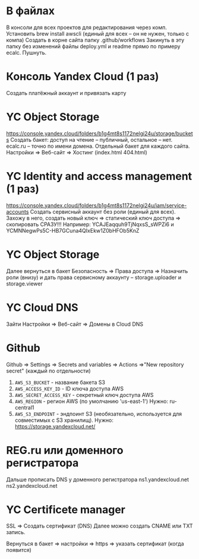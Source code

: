 # В файлах
В консоли для всех проектов для редактирования через комп. Установить brew install awscli (единый для всех – он не нужен, только с компа)
Создать в корне сайта папку .github/workflows
Закинуть в эту папку без изменений файлы deploy.yml и readme прямо по примеру ecalc. Пушнуть.

# Консоль Yandex Cloud (1 раз)
Создать платёжный аккаунт и привязать карту

# YC Object Storage
https://console.yandex.cloud/folders/b1g4mt8s1172nelgi24u/storage/buckets 
Создать бакет: доступ на чтение – публичный, остальное – нет. ecalc.ru – точно по имени домена. Отдельный бакет для каждого сайта.
Настройки  => Веб-сайт => Хостинг (index.html 404.html)

# YC Identity and access management (1 раз)
https://console.yandex.cloud/folders/b1g4mt8s1172nelgi24u/iam/service-accounts 
Создать сервисный аккаунт без роли (единый для всех). Захожу в него, создать новый ключ => статический ключ доступа => скопировать СРАЗУ!!!
Например: YCAJEaqquh9TjNqxsS_sWPZi6 и YCMNNegwPs5C-HB7GCuna4QIxEkw1Z0bHFOb5KnZ

# YC Object Storage
Далее вернуться в бакет Безопасность => Права доступа => Назначить роли (внизу) и дать права сервисному аккаунту – storage.uploader и storage.viewer

# YC Cloud DNS
Зайти 
Настройки  => Веб-сайт => Домены в Cloud DNS

# Github
Github => Settings => Secrets and variables => Actions =>"New repository secret" (каждый по отдельности)
1. `AWS_S3_BUCKET` - название бакета S3
2. `AWS_ACCESS_KEY_ID` - ID ключа доступа AWS
3. `AWS_SECRET_ACCESS_KEY` - секретный ключ доступа AWS
4. `AWS_REGION` - регион AWS (по умолчанию 'us-east-1') Нужно: ru-central1
5. `AWS_S3_ENDPOINT` - эндпоинт S3 (необязательно, используется для совместимых с S3 хранилищ). Нужно:  https://storage.yandexcloud.net/

# REG.ru или доменного регистратора
Дальше прописать DNS у доменного регистратора
ns1.yandexcloud.net
ns2.yandexcloud.net

# YC Certificete manager
SSL => Создать сертификат (DNS)
Далее можно создать CNAME или TXT запись.

Вернуться в бакет => настройки => https => указать сертификат (когда появится)
